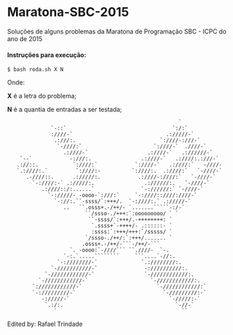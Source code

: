 # Maratona-SBC-2015
Soluções de alguns problemas da Maratona de Programação SBC - ICPC do ano de 2015

#### Instruções para execução:
    $ bash roda.sh X N

Onde:

**X** é a letra do problema;

**N** é a quantia de entradas a ser testada;

                                                           `                    
                  `-::`                                  `:/:`                  
                  :////-`                              .://///-`                
                   .:///:.                           `:////-:///-`              
                    `-////:`                       `:////-`  .////-`            
                      .:////-`                   .:////-`   .://////-`          
        `--`            -:///:.                .:////-`   .:////:.:///-`        
       .://::.           `:////:`            `:////-`   .:////:`   -////-       
       `.:////:.`         `:////:-          `:////:.  .:////:`   `-////-`       
          .-////::.      .://///:.            .:////-:////:`   `-////-`         
            `-:////:-` .://///:.                .://////:.   `-////-`           
               .:////::/:......`               `-://////:` `-////-`             
                 `-://///- -oooo-`:///:`     `-:////::////:////-`               
                   `-://:.``-ssss/`:+++/.  `-:////:.` .://///-`                 
                      ..   ``.osss+.-/++/- `.......`````-:/-`                   
                             ``/ssso-./+++:`:ooooooooo/ ` `                     
                              ``-ssss/`:+++/.-++++++++: `                       
                               `.ssss+`-++++/- .::::::- `                       
                               :ssss:`:+++/+++:`/sssss/ `                       
                             `/ssso-./++/:`:+++/....... `                       
                            .osss+.-/++/-```-/++/-```                           
                        `. -oooo:`-////``` ``.////-  `-.                        
                      `-:.`.....````````     ```....`-//:.                      
                    `-:////////-`              `.:////////:.                    
                  `-///////////-`               -://////////:.                  
                `-////////////-`                `-////////////:.                
              `-////////////-`                    `-////////////:.              
            `:////////////-`                        `-////////////:`            
            `-://///////-`                            `-/////////:-`            
               -://///-`                                `-/////:-`              
                `.:/:.                                    `-//-`                
                   `                                        ``                  

Edited by: Rafael Trindade

